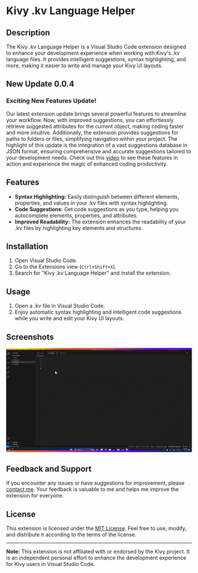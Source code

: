 # Kivy .kv Language Helper


## Description
The Kivy .kv Language Helper is a Visual Studio Code extension designed to enhance your development experience when working with Kivy's .kv language files. It provides intelligent suggestions, syntax highlighting, and more, making it easier to write and manage your Kivy UI layouts.

## New Update 0.0.4

### Exciting New Features Update!

Our latest extension update brings several powerful features to streamline your workflow. Now, with improved suggestions, you can effortlessly retrieve suggested attributes for the current object, making coding faster and more intuitive. Additionally, the extension provides suggestions for paths to folders or files, simplifying navigation within your project. The highlight of this update is the integration of a vast suggestions database in JSON format, ensuring comprehensive and accurate suggestions tailored to your development needs. Check out this [video](https://youtu.be/wlK9a249O2U) to see these features in action and experience the magic of enhanced coding productivity.

## Features
- **Syntax Highlighting:** Easily distinguish between different elements, properties, and values in your .kv files with syntax highlighting.
- **Code Suggestions:** Get code suggestions as you type, helping you autocomplete elements, properties, and attributes.
- **Improved Readability:** The extension enhances the readability of your .kv files by highlighting key elements and structures.

## Installation
1. Open Visual Studio Code.
2. Go to the Extensions view (`Ctrl+Shift+X`).
3. Search for "Kivy .kv Language Helper" and install the extension.

## Usage
1. Open a .kv file in Visual Studio Code.
2. Enjoy automatic syntax highlighting and intelligent code suggestions while you write and edit your Kivy UI layouts.

## Screenshots
![Extension Screenshot](images/kv_helper_explain.gif)

## Feedback and Support
If you encounter any issues or have suggestions for improvement, please [contact me](nsitiliem@gmail.com). Your feedback is valuable to me and helps me improve the extension for everyone.

## License
This extension is licensed under the [MIT License](LICENSE.md). Feel free to use, modify, and distribute it according to the terms of the license.

---

**Note:** This extension is not affiliated with or endorsed by the Kivy project. It is an independent personal effort to enhance the development experience for Kivy users in Visual Studio Code.
